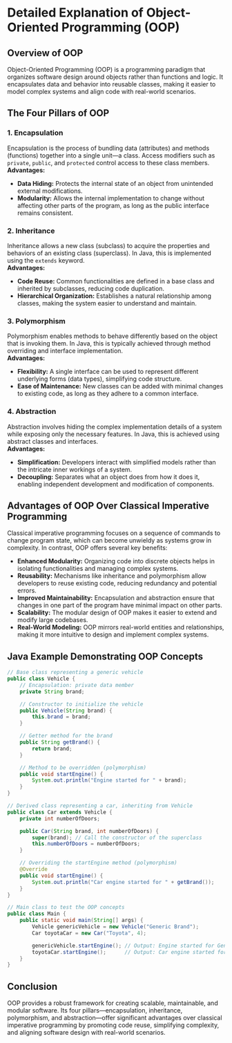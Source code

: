 # Detailed Explanation of Object-Oriented Programming (OOP)

## Overview of OOP
Object-Oriented Programming (OOP) is a programming paradigm that organizes software design around objects rather than functions and logic. It encapsulates data and behavior into reusable classes, making it easier to model complex systems and align code with real-world scenarios.

## The Four Pillars of OOP

### 1. Encapsulation
Encapsulation is the process of bundling data (attributes) and methods (functions) together into a single unit—a class. Access modifiers such as `private`, `public`, and `protected` control access to these class members.  
**Advantages:**
- **Data Hiding:** Protects the internal state of an object from unintended external modifications.
- **Modularity:** Allows the internal implementation to change without affecting other parts of the program, as long as the public interface remains consistent.

### 2. Inheritance
Inheritance allows a new class (subclass) to acquire the properties and behaviors of an existing class (superclass). In Java, this is implemented using the `extends` keyword.  
**Advantages:**
- **Code Reuse:** Common functionalities are defined in a base class and inherited by subclasses, reducing code duplication.
- **Hierarchical Organization:** Establishes a natural relationship among classes, making the system easier to understand and maintain.

### 3. Polymorphism
Polymorphism enables methods to behave differently based on the object that is invoking them. In Java, this is typically achieved through method overriding and interface implementation.  
**Advantages:**
- **Flexibility:** A single interface can be used to represent different underlying forms (data types), simplifying code structure.
- **Ease of Maintenance:** New classes can be added with minimal changes to existing code, as long as they adhere to a common interface.

### 4. Abstraction
Abstraction involves hiding the complex implementation details of a system while exposing only the necessary features. In Java, this is achieved using abstract classes and interfaces.  
**Advantages:**
- **Simplification:** Developers interact with simplified models rather than the intricate inner workings of a system.
- **Decoupling:** Separates what an object does from how it does it, enabling independent development and modification of components.

## Advantages of OOP Over Classical Imperative Programming
Classical imperative programming focuses on a sequence of commands to change program state, which can become unwieldy as systems grow in complexity. In contrast, OOP offers several key benefits:

- **Enhanced Modularity:** Organizing code into discrete objects helps in isolating functionalities and managing complex systems.
- **Reusability:** Mechanisms like inheritance and polymorphism allow developers to reuse existing code, reducing redundancy and potential errors.
- **Improved Maintainability:** Encapsulation and abstraction ensure that changes in one part of the program have minimal impact on other parts.
- **Scalability:** The modular design of OOP makes it easier to extend and modify large codebases.
- **Real-World Modeling:** OOP mirrors real-world entities and relationships, making it more intuitive to design and implement complex systems.

## Java Example Demonstrating OOP Concepts
```java
// Base class representing a generic vehicle
public class Vehicle {
    // Encapsulation: private data member
    private String brand;

    // Constructor to initialize the vehicle
    public Vehicle(String brand) {
        this.brand = brand;
    }

    // Getter method for the brand
    public String getBrand() {
        return brand;
    }

    // Method to be overridden (polymorphism)
    public void startEngine() {
        System.out.println("Engine started for " + brand);
    }
}

// Derived class representing a car, inheriting from Vehicle
public class Car extends Vehicle {
    private int numberOfDoors;

    public Car(String brand, int numberOfDoors) {
        super(brand); // Call the constructor of the superclass
        this.numberOfDoors = numberOfDoors;
    }

    // Overriding the startEngine method (polymorphism)
    @Override
    public void startEngine() {
        System.out.println("Car engine started for " + getBrand());
    }
}

// Main class to test the OOP concepts
public class Main {
    public static void main(String[] args) {
        Vehicle genericVehicle = new Vehicle("Generic Brand");
        Car toyotaCar = new Car("Toyota", 4);

        genericVehicle.startEngine(); // Output: Engine started for Generic Brand
        toyotaCar.startEngine();      // Output: Car engine started for Toyota
    }
}
```

## Conclusion
OOP provides a robust framework for creating scalable, maintainable, and modular software. Its four pillars—encapsulation, inheritance, polymorphism, and abstraction—offer significant advantages over classical imperative programming by promoting code reuse, simplifying complexity, and aligning software design with real-world scenarios.
